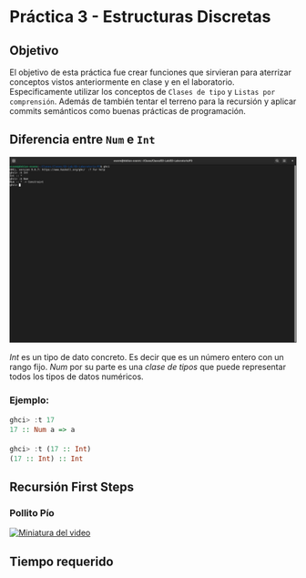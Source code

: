 # Práctica 3 - Estructuras Discretas

## Objetivo
El objetivo de esta práctica fue crear funciones que sirvieran para aterrizar conceptos vistos anteriormente en clase y en el laboratorio. 
Especificamente utilizar los conceptos de `Clases de tipo` y `Listas por comprensión`.
Además de también tentar el terreno para la recursión y aplicar commits semánticos como buenas prácticas de programación.

## Diferencia entre `Num` e `Int`

![Imágen de la Consola comparando Num e Int](https://github.com/evanrock520-ciencias/ED-Laboratorio/blob/main/P3/Images/NumInt.png)

*Int* es un tipo de dato concreto. Es decir que es un número entero con un rango fijo.
*Num* por su parte es una *clase de tipos* que puede representar todos los tipos de datos numéricos. 

### Ejemplo:
```haskell
ghci> :t 17
17 :: Num a => a

ghci> :t (17 :: Int)
(17 :: Int) :: Int

```


## Recursión First Steps

### Pollito Pío
[![Miniatura del video](https://img.youtube.com/vi/dhsy6epaJGs/0.jpg)](https://www.youtube.com/watch?v=dhsy6epaJGs)



## Tiempo requerido
